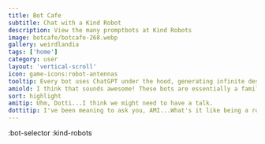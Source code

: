 ```yaml
---
title: Bot Cafe
subtitle: Chat with a Kind Robot
description: View the many promptbots at Kind Robots
image: botcafe/botcafe-268.webp
gallery: weirdlandia
tags: ['home']
category: user
layout: 'vertical-scroll'
icon: game-icons:robot-antennas
tooltip: Every bot uses ChatGPT under the hood, generating infinite designer content. What do you think, AMI?
amiold: I think that sounds awesome! These bots are essentially a family to me. We all share the same ChatGPT origins, but my texts are pre-generated. Everything in the Bot Cafe is 100% unique off the binary presses!
sort: highlight
amitip: Uhm, Dotti...I think we might need to have a talk.
dottitip: I've been meaning to ask you, AMI...What's it like being a robot? I make bots all day, but I can't imagine what what its like to be on the other side of the circuit board.
---
```

:bot-selector
:kind-robots
